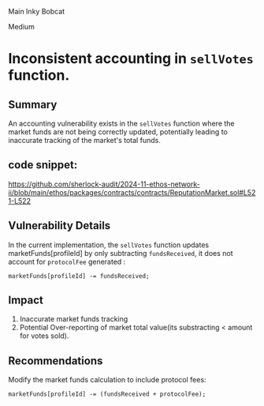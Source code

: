 Main Inky Bobcat

Medium

# Inconsistent accounting in `sellVotes` function.

## Summary
An accounting vulnerability exists in the `sellVotes` function where the market funds are not being correctly updated, potentially leading to inaccurate tracking of the market's total funds.

## code snippet:
https://github.com/sherlock-audit/2024-11-ethos-network-ii/blob/main/ethos/packages/contracts/contracts/ReputationMarket.sol#L521-L522

## Vulnerability Details
In the current implementation, the `sellVotes` function updates marketFunds[profileId] by only subtracting `fundsReceived`, it does not account for `protocolFee` generated :
```solidity 
marketFunds[profileId] -= fundsReceived;
```

## Impact
1. Inaccurate market funds tracking
2. Potential Over-reporting of market total value(its substracting < amount for votes sold).

## Recommendations
Modify the market funds calculation to include protocol fees:
```solidity 
marketFunds[profileId] -= (fundsReceived + protocolFee);
```